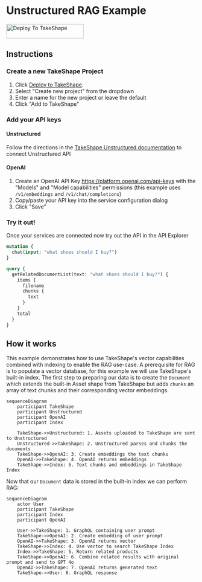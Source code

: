 # Unstructured RAG Example
<a href="https://app.takeshape.io/add-pattern?repo=https://github.com/takeshape/unstructured-rag-example"><img alt="Deploy To TakeShape" src="https://images.takeshape.io/2cccc825-70be-431c-9ba0-10ab38ecd3a7/dev/8e2f7bda-0e08-4ede-a546-6df59be6a8bb/Deploy%20to%20TakeShape%402x.png?auto=format%2Ccompress" width="205" height="38" style="max-width:100%;"></a>


## Instructions

### Create a new TakeShape Project
1. Click [Deploy to TakeShape](https://app.takeshape.io/add-pattern?repo=https://github.com/takeshape/unstructured-rag-example).
1. Select "Create new project" from the dropdown
1. Enter a name for the new project or leave the default
1. Click "Add to TakeShape"

### Add your API keys

#### Unstructured 


Follow the directions in the [TakeShape Unstructured documentation](https://app.takeshape.io/docs/services/providers/unstructured) to connect Unstructured API


#### OpenAI

1. Create an OpenAI API Key https://platform.openai.com/api-keys with the "Models" and "Model capabilities" permissions (this example uses `/v1/embeddings` and `/v1/chat/completions`)
2. Copy/paste your API key into the service configuration dialog
3. Click "Save"

### Try it out!
Once your services are connected now try out the API in the API Explorer

```graphql
mutation {
  chat(input: "what shoes should I buy?")
}
```

```graphql
query {
  getRelatedDocumentList(text: "what shoes should I buy?") {
    items {
      filename
      chunks {
        text
      }
    }
    total
  }
}
```

## How it works

This example demonstrates how to use TakeShape's vector capabilities combined with indexing to enable the RAG use-case. A prerequisite for RAG is to populate a vector database, for this example we will use TakeShape's built-in index. The first step to preparing our data is to create the `Document` which extends the built-in Asset shape from TakeShape but adds `chunks` an array of text chunks and their corresponding vector embeddings.
```mermaid
sequenceDiagram
    participant TakeShape
    participant Unstructured
    participant OpenAI
    participant Index

    TakeShape->>Unstructured: 1. Assets uploaded to TakeShape are sent to Unstructured
    Unstructured->>TakeShape: 2. Unstructured parses and chunks the documents
    TakeShape->>OpenAI: 3. Create embeddings the text chunks
    OpenAI->>TakeShape: 4. OpenAI returns embeddings
    TakeShape->>Index: 5. Text chunks and embeddings in TakeShape Index
```

Now that our `Document` data is stored in the built-in index we can perform RAG:
```mermaid
sequenceDiagram
    actor User
    participant TakeShape
    participant Index
    participant OpenAI

    User->>TakeShape: 1. GraphQL containing user prompt
    TakeShape->>OpenAI: 2. Create embedding of user prompt
    OpenAI->>TakeShape: 3. OpenAI returns vector
    TakeShape->>Index: 4. Use vector to search TakeShape Index
    Index->>TakeShape: 5. Return related products
    TakeShape->>OpenAI: 6. Combine related results with original prompt and send to GPT 4o
    OpenAI->>TakeShape: 7. OpenAI returns generated text
    TakeShape->>User: 8. GraphQL response
```
